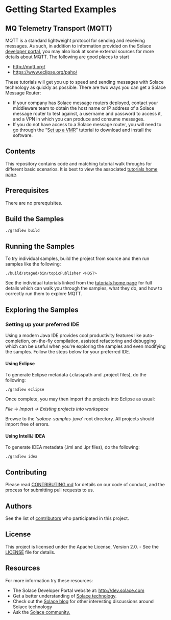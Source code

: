 # Getting Started Examples
## MQ Telemetry Transport (MQTT)

MQTT is a standard lightweight protocol for sending and receiving messages. As such, in addition to information provided on the Solace [developer portal](http://dev.solace.com/tech/mqtt/), you may also look at some external sources for more details about MQTT. The following are good places to start

- http://mqtt.org/
- https://www.eclipse.org/paho/

These tutorials will get you up to speed and sending messages with Solace technology as quickly as possible. There are two ways you can get a Solace Message Router:

- If your company has Solace message routers deployed, contact your middleware team to obtain the host name or IP address of a Solace message router to test against, a username and password to access it, and a VPN in which you can produce and consume messages.
- If you do not have access to a Solace message router, you will need to go through the “[Set up a VMR](http://docs.solace.com/Solace-VMR-Set-Up/Setting-Up-VMRs.htm)” tutorial to download and install the software.

## Contents

This repository contains code and matching tutorial walk throughs for different basic scenarios. It is best to view the associated [tutorials home page](https://solacesamples.github.io/solace-samples-mqtt/).

## Prerequisites

There are no prerequisites. 

## Build the Samples

    ./gradlew build

## Running the Samples

To try individual samples, build the project from source and then run samples like the following:

    ./build/staged/bin/topicPublisher <HOST>

See the individual tutorials linked from the [tutorials home page](https://solacesamples.github.io/solace-samples-mqtt/) for full details which can walk you through the samples, what they do, and how to correctly run them to explore MQTT.

## Exploring the Samples

### Setting up your preferred IDE

Using a modern Java IDE provides cool productivity features like auto-completion, on-the-fly compilation, assisted refactoring and debugging which can be useful when you're exploring the samples and even modifying the samples. Follow the steps below for your preferred IDE.

#### Using Eclipse

To generate Eclipse metadata (.classpath and .project files), do the following:

    ./gradlew eclipse

Once complete, you may then import the projects into Eclipse as usual:

 *File -> Import -> Existing projects into workspace*

Browse to the *'solace-samples-java'* root directory. All projects should import
free of errors.

#### Using IntelliJ IDEA

To generate IDEA metadata (.iml and .ipr files), do the following:

    ./gradlew idea

## Contributing

Please read [CONTRIBUTING.md](CONTRIBUTING.md) for details on our code of conduct, and the process for submitting pull requests to us.

## Authors

See the list of [contributors](https://github.com/SolaceSamples/solace-samples-mqtt/contributors) who participated in this project.

## License

This project is licensed under the Apache License, Version 2.0. - See the [LICENSE](LICENSE) file for details.

## Resources

For more information try these resources:

- The Solace Developer Portal website at: http://dev.solace.com
- Get a better understanding of [Solace technology](http://dev.solace.com/tech/).
- Check out the [Solace blog](http://dev.solace.com/blog/) for other interesting discussions around Solace technology
- Ask the [Solace community.](http://dev.solace.com/community/)
